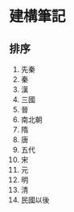 ﻿---
permalink: /docs/index
---
# 建構筆記
 
## 排序 
1. 先秦
2. 秦
3. 漢
4. 三國
5. 晉
6. 南北朝
7. 隋
8. 唐
9. 五代
10. 宋
11. 元
12. 明
13. 清
14. 民國以後